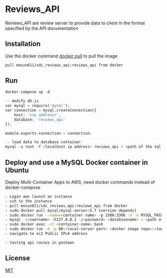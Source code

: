 # Reviews_API

Reviews_API are review server to provide data to client in the format specified by the API documentation 

## Installation

Use the docker command [docker pull](https://pip.pypa.io/en/stable/) to pull the image

```bash
pull mosun611/sdc_reviews_api:reviews_api from docker
```

## Run

```python
docker-compose up -d

-- modify db.js
var mysql = require('mysql');
var connection = mysql.createConnection({
    host: '<ip address>', 
    database: 'reviews_api'
});

module.exports.connection = connection;

-- load data to database container 
mysql -u root -f <localhost ip address> reviews_api < <path of the sql file>

```

## Deploy and use a MySQL Docker container in Ubuntu

Deploy Multi-Container Apps to AWS, need docker commands instead of docker-compose 

```bash
- Login aws launch an instance
- ssh to the instance 
- pull mosun611/sdc_reviews_api:reviews_api from docker
- sudo docker pull mysql/mysql-server:5.7 (version depends)
- sudo docker run --name=<container name> -p 3306:3306 -d -e MYSQL_PASSWORD=<password> -e MYSQL_USER=<username> -e MYSQL_DATABASE=<database-name> mysql/mysql-server:5.7
- mysql -u<suername> -h127.0.0.1 -p<password> <databasename> < <path of the sql file>
- sudo docker exec -it <container-name> bash
- sudo docker run -d -p 80:<local-server port> <docker image repo>:<tagname>
- navigate to ec2 Public IPv4 address

- testing api routes in postman
```

## License
[MIT](https://choosealicense.com/licenses/mit/)
